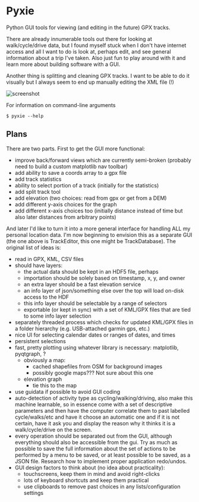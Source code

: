 # Pyxie

Python GUI tools for viewing (and editing in the future) GPX tracks.

There are already innumerable tools out there for looking at walk/cycle/drive data, but I found myself stuck when I don't have internet access and all I want to do is look at, perhaps edit, and see general information about a trip I've taken. Also just fun to play around with it and learn more about building software with a GUI.

Another thing is splitting and cleaning GPX tracks. I want to be able to do it visually but I always seem to end up manually editing the XML file (!)

![screenshot](https://raw.github.com/kinverarity1/pyxie-gpx/master/examples/screenshot_v0.2.png)

For information on command-line arguments

    $ pyxie --help
    
## Plans

There are two parts. First to get the GUI more functional:

- improve back/forward views which are currently semi-broken (probably need to 
  build a custom matplotlib nav toolbar)
- add ability to save a coords array to a gpx file
- add track statistics
- ability to select portion of a track (initially for the statistics)
- add split track tool
- add elevation (two choices: read from gpx or get from a DEM)
- add different y-axis choices for the graph
- add different x-axis choices too (initially distance instead of time but also
  later distances from arbitrary points)

And later I'd like to turn it into a more general interface for handling ALL my personal location data. I'm now beginning to envision this as a separate GUI (the one above is TrackEditor, this one might be TrackDatabase). The original list of ideas is:

- read in GPX, KML, CSV files
- should have layers:
  - the actual data should be kept in an HDF5 file, perhaps
  - importation should be solely based on timestamp, x, y, and owner
  - an extra layer should be a fast elevation service
  - an info layer of json/something else over the top will load on-disk access to the HDF
  - this info layer should be selectable by a range of selectors
  - exportable (or kept in sync) with a set of KML/GPX files that are tied to some info layer selection
- separately threaded process which checks for updated KML/GPX files in a folder hierarchy (e.g. USB-attached garmin gps, etc.)
- nice UI for selecting calendar dates or ranges of dates, and times
- persistent selections
- fast, pretty plotting using whatever library is necessary: matplotlib, pyqtgraph, ?
    - obviously a map:
        - cached shapefiles from OSM for background images
        - possibly google maps??? Not sure about this one
    - elevation graph
        - tie this to the map
- use guidata if possible to avoid GUI coding
- auto-detection of activity type as cycling/walking/driving, also make this machine learnable, so in essence come with a set of descriptive parameters and then have the computer correlate them to past labelled cycle/walks/etc and have it choose an automatic one and if it is not certain, have it ask you and display the reason why it thinks it is a walk/cycle/drive on the screen.
- every operation should be separated out from the GUI, although everything should also be accessible from the gui. Try as much as possible to save the full information about the set of actions to be performed by a menu to be saved, or at least possible to be saved, as a JSON file. Research how to implement proper application redo/undos.
- GUI design factors to think about (no idea about practicality):
    - touchscreens, keep them in mind and avoid right-clicks
    - lots of keyboard shortcuts and keep them practical
    - use clipboards to remove past choices in any lists/configuration settings
